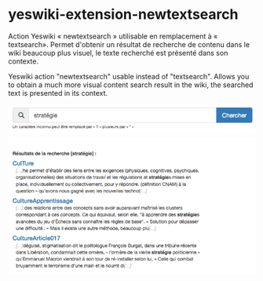 # yeswiki-extension-newtextsearch
Action Yeswiki « newtextsearch » utilisable en remplacement à « textsearch». Permet d'obtenir un résultat de recherche de contenu dans le wiki beaucoup plus visuel, le texte recherché est présenté dans son contexte.

Yeswiki action "newtextsearch" usable instead of "textsearch". Allows you to obtain a much more visual content search result in the wiki, the searched text is presented in its context.

![copie écran](https://github.com/xf75013/yeswiki-extension-newtextsearch/blob/master/notes_RechercheTexte.png "copie écran")

